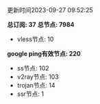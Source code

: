 更新时间2023-09-27 09:52:25

**总订阅: 37**
**总节点: 7984**
- vless节点: 10

**google ping有效节点: 220**
- ss节点: 102
- v2ray节点: 103
- trojan节点: 14
- ssr节点: 1
